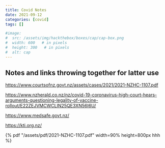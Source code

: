 ```yaml
---
title: Covid Notes
date: 2021-09-12
categories: [covid]
tags: []

#image:
#  src: /assets/img/hackthebox/boxes/cap/cap-box.png
#  width: 600   # in pixels
#  height: 300   # in pixels
#  alt: cap
---
```


## Notes and links throwing together for latter use

https://www.courtsofnz.govt.nz/assets/cases/2021/2021-NZHC-1107.pdf


https://www.nzherald.co.nz/nz/covid-19-coronavirus-high-court-hears-arguments-questioning-legality-of-vaccine-rollout/E22ZEJVMCWCLIN25QE3XN56I6U/


https://www.medsafe.govt.nz/

https://kti.org.nz/



{% pdf "/assets/pdf/2021-NZHC-1107.pdf" width=90% height=800px  hhh %}

